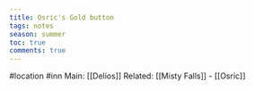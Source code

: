 ---title: Osric's Gold buttontags: notesseason: summertoc: truecomments: true---
#location #inn 
Main: [[Delios]]
Related: [[Misty Falls]] - [[Osric]] 
